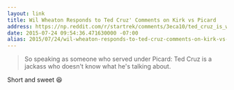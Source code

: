 ```yaml
---
layout: link
title: Wil Wheaton Responds to Ted Cruz' Comments on Kirk vs Picard
address: https://np.reddit.com/r/startrek/comments/3eca10/ted_cruz_is_wrong_about_captain_picard/ctdw363
date: 2015-07-24 09:54:36.471630000 -07:00
alias: 2015/07/24/wil-wheaton-responds-to-ted-cruz-comments-on-kirk-vs-picard.html
---
```


> So speaking as someone who served under Picard: Ted Cruz is a jackass who doesn't know what he's talking about.

Short and sweet :laughing:
